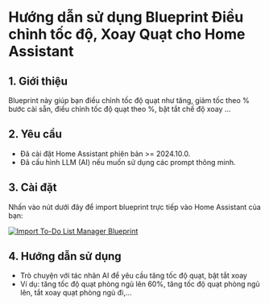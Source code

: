 # Hướng dẫn sử dụng Blueprint Điều chỉnh tốc độ, Xoay Quạt cho Home Assistant

## 1. Giới thiệu
Blueprint này giúp bạn điều chỉnh tốc độ quạt như tăng, giảm tốc theo % bước cài sẵn, điều chỉnh tốc độ quạt theo %, bật tắt chế độ xoay ...

## 2. Yêu cầu
- Đã cài đặt Home Assistant phiên bản >= 2024.10.0.
- Đã cấu hình LLM (AI) nếu muốn sử dụng các prompt thông minh.

## 3. Cài đặt
Nhấn vào nút dưới đây để import blueprint trực tiếp vào Home Assistant của bạn:

[![Import To-Do List Manager Blueprint](https://my.home-assistant.io/badges/blueprint_import.svg)](https://my.home-assistant.io/redirect/blueprint_import/?blueprint_url=https://raw.githubusercontent.com/smarthomeblack/home-assistant/refs/heads/main/fancontrol/fan_control_speed_and_oscillation.yaml)

## 4. Hướng dẫn sử dụng

- Trò chuyện với tác nhân AI để yêu cầu tăng tốc độ quạt, bật tắt xoay
- Ví dụ: tăng tốc độ quạt phòng ngủ lên 60%, tăng tốc độ quạt phòng ngủ lên, tắt xoay quạt phòng ngủ đi,...

